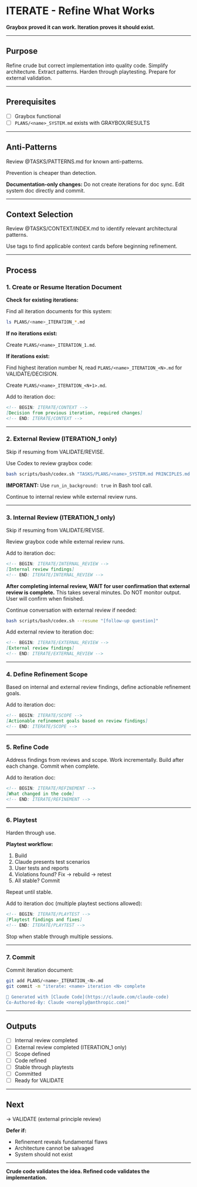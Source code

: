 # ITERATE - Refine What Works

**Graybox proved it can work. Iteration proves it should exist.**

---

## Purpose

Refine crude but correct implementation into quality code. Simplify architecture. Extract patterns. Harden through playtesting. Prepare for external validation.

---

## Prerequisites

- [ ] Graybox functional
- [ ] `PLANS/<name>_SYSTEM.md` exists with GRAYBOX/RESULTS

---

## Anti-Patterns

Review @TASKS/PATTERNS.md for known anti-patterns.

Prevention is cheaper than detection.

**Documentation-only changes:** Do not create iterations for doc sync. Edit system doc directly and commit.

---

## Context Selection

Review @TASKS/CONTEXT/INDEX.md to identify relevant architectural patterns.

Use tags to find applicable context cards before beginning refinement.

---

## Process

### 1. Create or Resume Iteration Document

**Check for existing iterations:**

Find all iteration documents for this system:
```bash
ls PLANS/<name>_ITERATION_*.md
```

**If no iterations exist:**

Create `PLANS/<name>_ITERATION_1.md`.

**If iterations exist:**

Find highest iteration number N, read `PLANS/<name>_ITERATION_<N>.md` for VALIDATE/DECISION.

Create `PLANS/<name>_ITERATION_<N+1>.md`.

Add to iteration doc:

```markdown
<!-- BEGIN: ITERATE/CONTEXT -->
[Decision from previous iteration, required changes]
<!-- END: ITERATE/CONTEXT -->
```

---

### 2. External Review (ITERATION_1 only)

Skip if resuming from VALIDATE/REVISE.

Use Codex to review graybox code:

```bash
bash scripts/bash/codex.sh "TASKS/PLANS/<name>_SYSTEM.md PRINCIPLES.md CONVENTIONS.md TASKS/PATTERNS.md TASKS/CONTEXT/INDEX.md [relevant files] [your review prompt]"
```

**IMPORTANT:** Use `run_in_background: true` in Bash tool call.

Continue to internal review while external review runs.

---

### 3. Internal Review (ITERATION_1 only)

Skip if resuming from VALIDATE/REVISE.

Review graybox code while external review runs.

Add to iteration doc:

```markdown
<!-- BEGIN: ITERATE/INTERNAL_REVIEW -->
[Internal review findings]
<!-- END: ITERATE/INTERNAL_REVIEW -->
```

**After completing internal review, WAIT for user confirmation that external review is complete.** This takes several minutes. Do NOT monitor output. User will confirm when finished.

Continue conversation with external review if needed:
```bash
bash scripts/bash/codex.sh --resume "[follow-up question]"
```

Add external review to iteration doc:

```markdown
<!-- BEGIN: ITERATE/EXTERNAL_REVIEW -->
[External review findings]
<!-- END: ITERATE/EXTERNAL_REVIEW -->
```

---

### 4. Define Refinement Scope

Based on internal and external review findings, define actionable refinement goals.

Add to iteration doc:

```markdown
<!-- BEGIN: ITERATE/SCOPE -->
[Actionable refinement goals based on review findings]
<!-- END: ITERATE/SCOPE -->
```

---

### 5. Refine Code

Address findings from reviews and scope. Work incrementally. Build after each change. Commit when complete.

Add to iteration doc:

```markdown
<!-- BEGIN: ITERATE/REFINEMENT -->
[What changed in the code]
<!-- END: ITERATE/REFINEMENT -->
```

---

### 6. Playtest

Harden through use.

**Playtest workflow:**

1. Build
2. Claude presents test scenarios
3. User tests and reports
4. Violations found? Fix → rebuild → retest
5. All stable? Commit

Repeat until stable.

Add to iteration doc (multiple playtest sections allowed):

```markdown
<!-- BEGIN: ITERATE/PLAYTEST -->
[Playtest findings and fixes]
<!-- END: ITERATE/PLAYTEST -->
```

Stop when stable through multiple sessions.

---

### 7. Commit

Commit iteration document:

```bash
git add PLANS/<name>_ITERATION_<N>.md
git commit -m "iterate: <name> iteration <N> complete

🤖 Generated with [Claude Code](https://claude.com/claude-code)
Co-Authored-By: Claude <noreply@anthropic.com)"
```

---

## Outputs

- [ ] Internal review completed
- [ ] External review completed (ITERATION_1 only)
- [ ] Scope defined
- [ ] Code refined
- [ ] Stable through playtests
- [ ] Committed
- [ ] Ready for VALIDATE

---

## Next

→ VALIDATE (external principle review)

**Defer if:**
- Refinement reveals fundamental flaws
- Architecture cannot be salvaged
- System should not exist

---

**Crude code validates the idea. Refined code validates the implementation.**
